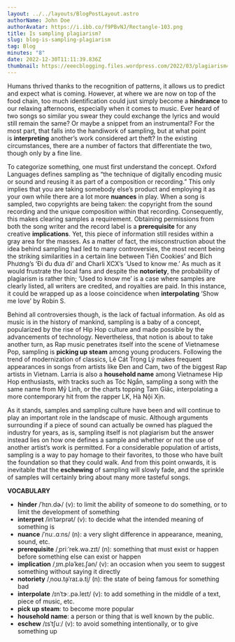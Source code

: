 ```yaml
---
layout: ../../layouts/BlogPostLayout.astro
authorName: John Doe
authorAvatar: https://i.ibb.co/f9PBvNJ/Rectangle-103.png
title: Is sampling plagiarism?
slug: blog-is-sampling-plagiarism
tag: Blog
minutes: "8"
date: 2022-12-30T11:11:39.836Z
thumbnail: https://eeecblogging.files.wordpress.com/2022/03/plagiarism403x.png
---
```

Humans thrived thanks to the recognition of patterns, it allows us to predict and expect what is coming. However, at where we are now on top of the food chain, too much identification could just simply become a **hindrance** to our relaxing afternoons, especially when it comes to music. Ever heard of two songs so similar you swear they could exchange the lyrics and would still remain the same? Or maybe a snippet from an instrumental? For the most part, that falls into the handiwork of sampling, but at what point is **interpreting** another’s work considered art theft? In the existing circumstances, there are a number of factors that differentiate the two, though only by a fine line.

To categorize something, one must first understand the concept. Oxford Languages defines sampling as “the technique of digitally encoding music or sound and reusing it as part of a composition or recording.” This only implies that you are taking somebody else’s product and employing it as your own while there are a lot more **nuances** in play. When a song is sampled, two copyrights are being taken: the copyright from the sound recording and the unique composition within that recording. Consequently, this makes clearing samples a requirement. Obtaining permissions from both the song writer and the record label is a **prerequisite** for any creative **implications**. Yet, this piece of information still resides within a gray area for the masses. As a matter of fact, the misconstruction about the idea behind sampling had led to many controversies, the most recent being the striking similarities in a certain line between Tiên Cookies’ and Bích Phương’s ‘Đi đu đưa đi’ and Charli XCX’s ‘Used to know me.’ As much as it would frustrate the local fans and despite the **notoriety**, the probability of plagiarism is rather thin; ‘Used to know me’ is a case where samples are clearly listed, all writers are credited, and royalties are paid. In this instance, it could be wrapped up as a loose coincidence when **interpolating** ‘Show me love’ by Robin S.

Behind all controversies though, is the lack of factual information. As old as music is in the history of mankind, sampling is a baby of a concept, popularized by the rise of Hip Hop culture and made possible by the advancements of technology. Nevertheless, that notion is about to take another turn, as Rap music penetrates itself into the scene of Vietnamese Pop, sampling is **picking up steam** among young producers. Following the trend of modernization of classics, Lê Cát Trọng Lý makes frequent appearances in songs from artists like Đen and Cam, two of the biggest Rap artists in Vietnam. Larria is also a **household name** among Vietnamese Hip Hop enthusiasts, with tracks such as Tóc Ngắn, sampling a song with the same name from Mỹ Linh, or the charts topping Tam Giác, interpolating a more contemporary hit from the rapper LK, Hà Nội Xịn.

As it stands, samples and sampling culture have been and will continue to play an important role in the landscape of music. Although arguments surrounding if a piece of sound can actually be owned has plagued the industry for years, as is, sampling itself is not plagiarism but the answer instead lies on how one defines a sample and whether or not the use of another artist’s work is permitted. For a considerable population of artists, sampling is a way to pay homage to their favorites, to those who have built the foundation so that they could walk. And from this point onwards, it is inevitable that the **eschewing** of sampling will slowly fade, and the sprinkle of samples will certainly bring about many more tasteful songs.

**VOCABULARY**

* **hinder** /ˈhɪn.dɚ/ (v): to limit the ability of someone to do something, or to limit the development of something
* **interpret** /inˈtərprət/ (v): to decide what the intended meaning of something is
* **nuance** /ˈnuː.ɑːns/ (n): a very slight difference in appearance, meaning, sound, etc.
* **prerequisite** /ˌpriːˈrek.wə.zɪt/ (n): something that must exist or happen before something else can exist or happen
* **implication** /ˌɪm.pləˈkeɪ.ʃən/ (v): an occasion when you seem to suggest something without saying it directly
* **notoriety** /ˌnoʊ.t̬əˈraɪ.ə.t̬i/ (n): the state of being famous for something bad
* **interpolate** /ɪnˈtɝː.pə.leɪt/ (v): to add something in the middle of a text, piece of music, etc.
* **pick up steam**: to become more popular
* **household name**: a person or thing that is well known by the public.
* **eschew** /ɪsˈtʃuː/ (v): to avoid something intentionally, or to give something up
